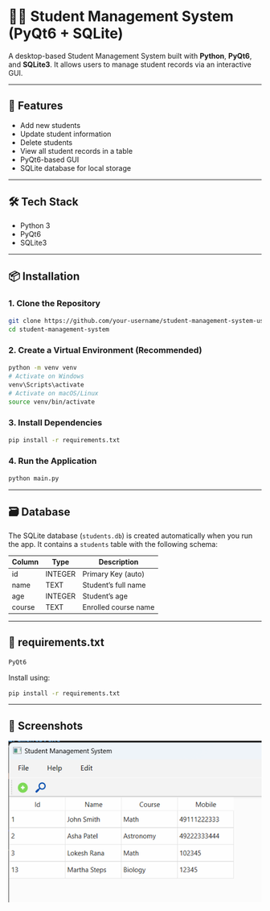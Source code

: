 # 🧑‍🎓 Student Management System (PyQt6 + SQLite)

A desktop-based Student Management System built with **Python**, **PyQt6**, and **SQLite3**. It allows users to manage student records via an interactive GUI.

---

## 🚀 Features

- Add new students
- Update student information
- Delete students
- View all student records in a table
- PyQt6-based GUI
- SQLite database for local storage

---

## 🛠️ Tech Stack

- Python 3
- PyQt6
- SQLite3

---

## 📦 Installation

### 1. Clone the Repository

```bash
git clone https://github.com/your-username/student-management-system-using-sqlite.git
cd student-management-system
```

### 2. Create a Virtual Environment (Recommended)

```bash
python -m venv venv
# Activate on Windows
venv\Scripts\activate
# Activate on macOS/Linux
source venv/bin/activate
```

### 3. Install Dependencies

```bash
pip install -r requirements.txt
```

### 4. Run the Application

```bash
python main.py
```

---

## 🗃️ Database

The SQLite database (`students.db`) is created automatically when you run the app. It contains a `students` table with the following schema:

| Column | Type    | Description          |
|--------|---------|----------------------|
| id     | INTEGER | Primary Key (auto)   |
| name   | TEXT    | Student’s full name  |
| age    | INTEGER | Student’s age        |
| course | TEXT    | Enrolled course name |

---

## 📄 requirements.txt

```txt
PyQt6
```

Install using:

```bash
pip install -r requirements.txt
```

---

## 📸 Screenshots

![alt text](icons/image.png)

